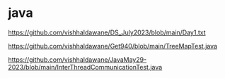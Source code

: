 # java

https://github.com/vishhaldawane/DS_July2023/blob/main/Day1.txt


https://github.com/vishhaldawane/Get940/blob/main/TreeMapTest.java

https://github.com/vishhaldawane/JavaMay29-2023/blob/main/InterThreadCommunicationTest.java
